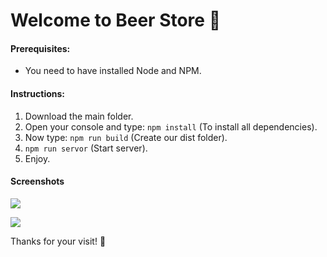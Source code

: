 # Welcome to Beer Store 🍺

#### **Prerequisites:**
- You need to have installed Node and NPM.

#### **Instructions:**
1) Download the main folder.
2) Open your console and type: `npm install` (To install all dependencies).
3) Now type: `npm run build` (Create our dist folder).
4) `npm run servor` (Start server).
5) Enjoy.

#### **Screenshots**
[![](https://i.imgur.com/ncG1vay.png)](https://i.imgur.com/ncG1vay.png)

[![](https://i.imgur.com/AgBRdCS.png)](https://i.imgur.com/AgBRdCS.png)

Thanks for your visit! 💚
